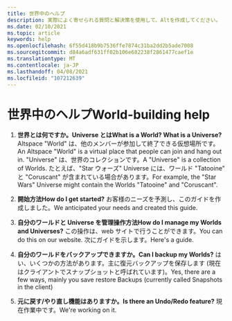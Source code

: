 ```yaml
---
title: 世界中のヘルプ
description: 実際によく寄せられる質問と解決策を使用して、Altを作成してください。
ms.date: 02/10/2021
ms.topic: article
keywords: help
ms.openlocfilehash: 6f55d418b9b7536ffe7874c31ba2dd2b5ade7008
ms.sourcegitcommit: d84a6adf631ff02b106e682238f2861477caef1e
ms.translationtype: MT
ms.contentlocale: ja-JP
ms.lasthandoff: 04/08/2021
ms.locfileid: "107212639"
---
```

# <a name="world-building-help"></a><span data-ttu-id="3f252-104">世界中のヘルプ</span><span class="sxs-lookup"><span data-stu-id="3f252-104">World-building help</span></span>

1. <span data-ttu-id="3f252-105">**世界とは何ですか。Universe とは**</span><span class="sxs-lookup"><span data-stu-id="3f252-105">**What is a World? What is a Universe?**</span></span>
<span data-ttu-id="3f252-106">Altspace "World" は、他のメンバーが参加して終了できる仮想場所です。</span><span class="sxs-lookup"><span data-stu-id="3f252-106">An Altspace "World" is a virtual place that people can join and hang out in.</span></span> <span data-ttu-id="3f252-107">"Universe" は、世界のコレクションです。</span><span class="sxs-lookup"><span data-stu-id="3f252-107">A "Universe" is a collection of Worlds.</span></span> <span data-ttu-id="3f252-108">たとえば、"Star ウォーズ" Universe には、ワールド "Tatooine" と "Coruscant" が含まれている場合があります。</span><span class="sxs-lookup"><span data-stu-id="3f252-108">For example, the "Star Wars" Universe might contain the Worlds "Tatooine" and "Coruscant".</span></span>

2. <span data-ttu-id="3f252-109">**開始方法**</span><span class="sxs-lookup"><span data-stu-id="3f252-109">**How do I get started?**</span></span>
<span data-ttu-id="3f252-110">お客様のニーズを予測し、このガイドを作成しました。</span><span class="sxs-lookup"><span data-stu-id="3f252-110">We anticipated your needs and created this guide.</span></span>

3. <span data-ttu-id="3f252-111">**自分のワールドと Universe を管理操作方法**</span><span class="sxs-lookup"><span data-stu-id="3f252-111">**How do I manage my Worlds and Universes?**</span></span>
<span data-ttu-id="3f252-112">この操作は、web サイトで行うことができます。</span><span class="sxs-lookup"><span data-stu-id="3f252-112">You can do this on our website.</span></span> <span data-ttu-id="3f252-113">次にガイドを示します。</span><span class="sxs-lookup"><span data-stu-id="3f252-113">Here's a guide.</span></span> 

4. <span data-ttu-id="3f252-114">**自分のワールドをバックアップできますか。**</span><span class="sxs-lookup"><span data-stu-id="3f252-114">**Can I backup my Worlds?**</span></span>
<span data-ttu-id="3f252-115">はい、いくつかの方法があります。主に復元バックアップを保存します (現在はクライアントでスナップショットと呼ばれています)。</span><span class="sxs-lookup"><span data-stu-id="3f252-115">Yes, there are a few ways, mainly you save restore Backups (currently called Snapshots in the client)</span></span>

5. <span data-ttu-id="3f252-116">**元に戻す/やり直し機能はありますか。**</span><span class="sxs-lookup"><span data-stu-id="3f252-116">**Is there an Undo/Redo feature?**</span></span>
<span data-ttu-id="3f252-117">現在作業中です。</span><span class="sxs-lookup"><span data-stu-id="3f252-117">We're working on it.</span></span>